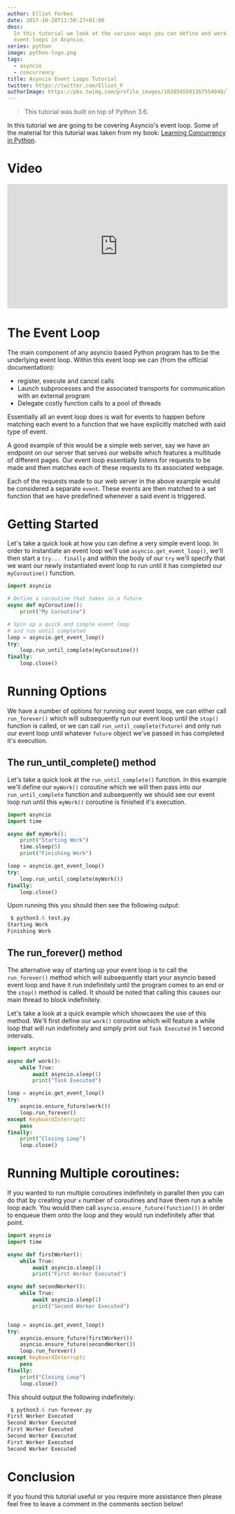 ```yaml
---
author: Elliot Forbes
date: 2017-10-28T11:50:27+01:00
desc:
  In this tutorial we look at the various ways you can define and work with
  event loops in Asyncio.
series: python
image: python-logo.png
tags:
  - asyncio
  - concurrency
title: Asyncio Event Loops Tutorial
twitter: https://twitter.com/Elliot_F
authorImage: https://pbs.twimg.com/profile_images/1028545501367554048/lzr43cQv_400x400.jpg
---
```


> This tutorial was built on top of Python 3.6.

In this tutorial we are going to be covering Asyncio's event loop. Some of the
material for this tutorial was taken from my book:
[Learning Concurrency in Python](https://www.packtpub.com/application-development/learning-concurrency-python).

# Video

<div style="position:relative;height:0;padding-bottom:56.25%"><iframe src="https://www.youtube.com/embed/xWt5lpn8fN8?ecver=2" style="position:absolute;width:100%;height:100%;left:0" width="640" height="360" frameborder="0" gesture="media" allowfullscreen></iframe></div>

# The Event Loop

The main component of any asyncio based Python program has to be the underlying
event loop. Within this event loop we can (from the official documentation):

- register, execute and cancel calls
- Launch subprocesses and the associated transports for communication with an
  external program
- Delegate costly function calls to a pool of threads

Essentially all an event loop does is wait for events to happen before matching
each event to a function that we have explicitly matched with said type of
event.

A good example of this would be a simple web server, say we have an endpoint on
our server that serves our website which features a multitude of different
pages. Our event loop essentially listens for requests to be made and then
matches each of these requests to its associated webpage.

Each of the requests made to our web server in the above example would be
considered a separate `event`. These events are then matched to a set function
that we have predefined whenever a said event is triggered.

# Getting Started

Let's take a quick look at how you can define a very simple event loop. In order
to instantiate an event loop we'll use `asyncio.get_event_loop()`, we'll then
start a `try... finally` and within the body of our `try` we'll specify that we
want our newly instantiated event loop to run until it has completed our
`myCoroutine()` function.

```py
import asyncio

# Define a coroutine that takes in a future
async def myCoroutine():
    print("My Coroutine")

# Spin up a quick and simple event loop
# and run until completed
loop = asyncio.get_event_loop()
try:
    loop.run_until_complete(myCoroutine())
finally:
    loop.close()
```

# Running Options

We have a number of options for running our event loops, we can either call
`run_forever()` which will subsequently run our event loop until the `stop()`
function is called, or we can call `run_until_complete(future)` and only run our
event loop until whatever `future` object we've passed in has completed it's
execution.

## The run_until_complete() method

Let's take a quick look at the `run_until_complete()` function. In this example
we'll define our `myWork()` coroutine which we will then pass into our
`run_until_complete` function and subsequently we should see our event loop run
until this `myWork()` coroutine is finished it's execution.

```py
import asyncio
import time

async def myWork():
    print("Starting Work")
    time.sleep(5)
    print("Finishing Work")

loop = asyncio.get_event_loop()
try:
    loop.run_until_complete(myWork())
finally:
    loop.close()
```

Upon running this you should then see the following output:

```py
 $ python3.6 test.py
Starting Work
Finishing Work
```

## The run_forever() method

The alternative way of starting up your event loop is to call the
`run_forever()` method which will subsequently start your asyncio based event
loop and have it run indefinitely until the program comes to an end or the
`stop()` method is called. It should be noted that calling this causes our main
thread to block indefinitely.

Let's take a look at a quick example which showcases the use of this method.
We'll first define our `work()` coroutine which will feature a while loop that
will run indefinitely and simply print out `Task Executed` in 1 second
intervals.

```py
import asyncio

async def work():
    while True:
        await asyncio.sleep(1)
        print("Task Executed")

loop = asyncio.get_event_loop()
try:
    asyncio.ensure_future(work())
    loop.run_forever()
except KeyboardInterrupt:
    pass
finally:
    print("Closing Loop")
    loop.close()
```

# Running Multiple coroutines:

If you wanted to run multiple coroutines indefinitely in parallel then you can
do that by creating your `x` number of coroutines and have them run a while loop
each. You would then call `asyncio.ensure_future(function())` in order to
enqueue them onto the loop and they would run indefinitely after that point.

```py
import asyncio
import time

async def firstWorker():
    while True:
        await asyncio.sleep(1)
        print("First Worker Executed")

async def secondWorker():
    while True:
        await asyncio.sleep(1)
        print("Second Worker Executed")


loop = asyncio.get_event_loop()
try:
    asyncio.ensure_future(firstWorker())
    asyncio.ensure_future(secondWorker())
    loop.run_forever()
except KeyboardInterrupt:
    pass
finally:
    print("Closing Loop")
    loop.close()
```

This should output the following indefinitely:

```py
 $ python3.6 run-forever.py
First Worker Executed
Second Worker Executed
First Worker Executed
Second Worker Executed
First Worker Executed
Second Worker Executed
```

# Conclusion

If you found this tutorial useful or you require more assistance then please
feel free to leave a comment in the comments section below!

